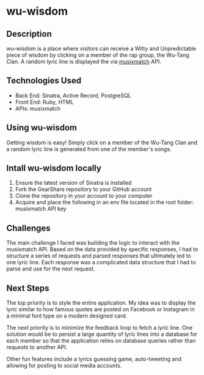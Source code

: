 # wu-wisdom

## Description
wu-wisdom is a place where visitors can receive a Witty and Unpredictable piece of wisdom by clicking on a member of the rap group, the Wu-Tang Clan. A random lyric line is displayed the via [musixmatch](https://www.musixmatch.com/) API.

## Technologies Used
- Back End: Sinatra, Active Record, PostgreSQL
- Front End: Ruby, HTML
- APIs: musixmatch

## Using wu-wisdom
Getting wisdom is easy! Simply click on a member of the Wu-Tang Clan and a random lyric line is generated from one of the member's songs.

## Intall wu-wisdom locally
1. Ensure the latest version of Sinatra is installed
2. Fork the GearShare repository to your GitHub account
3. Clone the repository in your account to your computer
4. Acquire and place the following in an env file located in the root folder:
musixmatch API key

## Challenges
The main challenge I faced was building the logic to interact with the musixmatch API. Based on the data provided by specific responses, I had to structure a series of requests and parsed responses that ultimately led to one lyric line. Each response was a complicated data structure that I had to parse and use for the next request.

## Next Steps
The top priority is to style the entire application. My idea was to display the lyric similar to how famous quotes are posted on Facebook or Instagram in a minimal font type on a modern designed card.

The next priority is to minimize the feedback loop to fetch a lyric line. One solution would be to persist a large quantity of lyric lines into a database for each member so that the application relies on database queries rather than requests to another API.

Other fun features include a lyrics guessing game, auto-tweeting and allowing for posting to social media accounts.